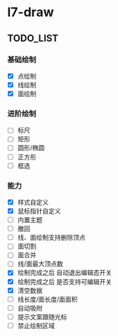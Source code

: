 # l7-draw

## TODO_LIST

### 基础绘制
- [X] 点绘制
- [X] 线绘制
- [X] 面绘制

### 进阶绘制
- [ ] 标尺
- [ ] 矩形
- [ ] 圆形/椭圆
- [ ] 正方形
- [ ] 框选

### 能力
- [X] 样式自定义
- [X] 鼠标指针自定义
- [ ] 内置主题
- [ ] 撤回
- [ ] 线、面绘制支持删除顶点
- [ ] 面切割
- [ ] 面合并
- [ ] 线/面最大顶点数
- [X] 绘制完成之后  自动退出编辑态开关
- [X] 绘制完成之后  是否支持可编辑开关
- [X] 清空数据
- [ ] 线长度/面长度/面面积
- [ ] 自动吸附
- [ ] 提示文案跟随光标
- [ ] 禁止绘制区域

